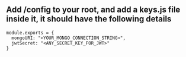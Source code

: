 ## Add /config to your root, and add a keys.js file inside it, it should have the following details

```
module.exports = {
  mongoURI: "<YOUR_MONGO_CONNECTION_STRING>",
  jwtSecret: "<ANY_SECRET_KEY_FOR_JWT>"
}
```
